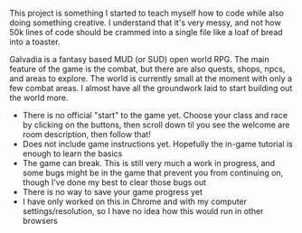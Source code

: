 This project is something I started to teach myself how to code while also doing something creative. I understand that it's very messy, and not how 50k lines of code should be crammed into a single file like a loaf of bread into a toaster.

Galvadia is a fantasy based MUD (or SUD) open world RPG. The main feature of the game is the combat, but there are also quests, shops, npcs, and areas to explore. The world is currently small at the moment with only a few combat areas. I almost have all the groundwork laid to start building out the world more.

- There is no official "start" to the game yet. Choose your class and race by clicking on the buttons, then scroll down til you see the welcome are room description, then follow that!
- Does not include game instructions yet. Hopefully the in-game tutorial is enough to learn the basics
- The game can break. This is still very much a work in progress, and some bugs might be in the game that prevent you from continuing on, though I've done my best to clear those bugs out
- There is no way to save your game progress yet
- I have only worked on this in Chrome and with my computer settings/resolution, so I have no idea how this would run in other browsers
